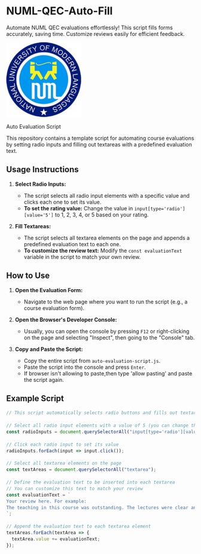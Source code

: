 # NUML-QEC-Auto-Fill

Automate NUML QEC evaluations effortlessly! This script fills forms accurately, saving time. Customize reviews easily for efficient feedback.

<img src="numl.png" alt="NUML Logo" width="200">

Auto Evaluation Script

This repository contains a template script for automating course evaluations by setting radio inputs and filling out textareas with a predefined evaluation text.

## Usage Instructions

1. **Select Radio Inputs:**
   - The script selects all radio input elements with a specific value and clicks each one to set its value.
   - **To set the rating value:** Change the value in `input[type='radio'][value='5']` to 1, 2, 3, 4, or 5 based on your rating.

2. **Fill Textareas:**
   - The script selects all textarea elements on the page and appends a predefined evaluation text to each one.
   - **To customize the review text:** Modify the `const evaluationText` variable in the script to match your own review.

## How to Use

1. **Open the Evaluation Form:**
   - Navigate to the web page where you want to run the script (e.g., a course evaluation form).

2. **Open the Browser's Developer Console:**
   - Usually, you can open the console by pressing `F12` or right-clicking on the page and selecting "Inspect", then going to the "Console" tab.

3. **Copy and Paste the Script:**
   - Copy the entire script from `auto-evaluation-script.js`.
   - Paste the script into the console and press `Enter`.
   - If browser isn't allowing to paste,then type 'allow pasting' and paste the script again.

## Example Script

```javascript
// This script automatically selects radio buttons and fills out textareas on a course evaluation form.

// Select all radio input elements with a value of 5 (you can change the value to 1, 2, 3, or 4 if needed)
const radioInputs = document.querySelectorAll("input[type='radio'][value='5']");

// Click each radio input to set its value
radioInputs.forEach(input => input.click());

// Select all textarea elements on the page
const textAreas = document.querySelectorAll("textarea");

// Define the evaluation text to be inserted into each textarea
// You can customize this text to match your review
const evaluationText = `
Your review here. For example:
The teaching in this course was outstanding. The lectures were clear and well-paced, making it easy to understand the material. The teacher's approach was organized and the teaching methods were engaging. The course materials were helpful and included practical examples that made the content relevant and easy to grasp. The teacher was responsive to student queries and provided timely, constructive feedback. Overall, this course was a valuable and enjoyable experience.
`;

// Append the evaluation text to each textarea element
textAreas.forEach(textArea => {
  textArea.value += evaluationText;
});
